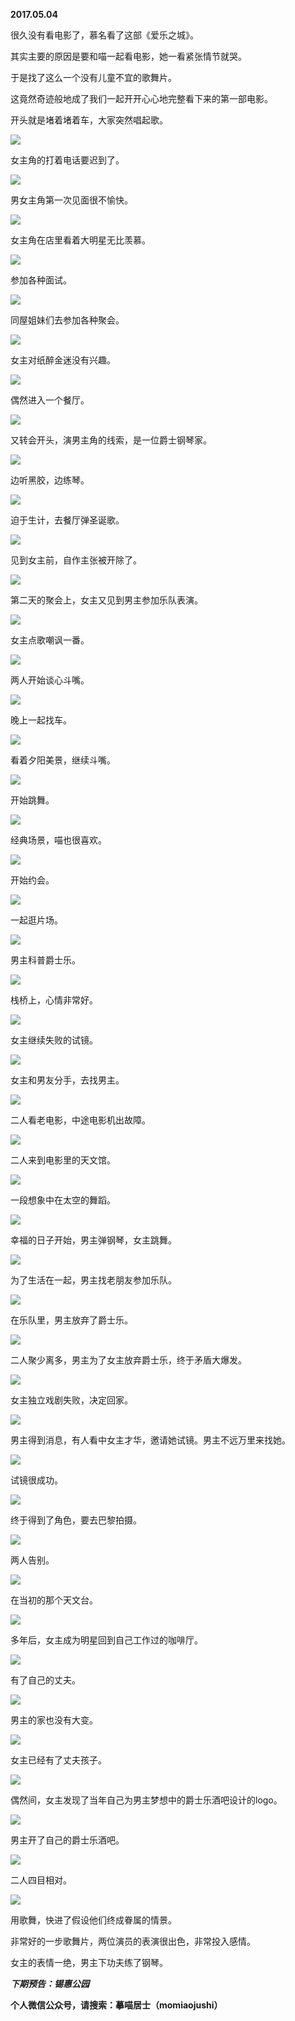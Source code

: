 
          
            
**2017.05.04**

很久没有看电影了，慕名看了这部《爱乐之城》。

其实主要的原因是要和喵一起看电影，她一看紧张情节就哭。

于是找了这么一个没有儿童不宜的歌舞片。

这竟然奇迹般地成了我们一起开开心心地完整看下来的第一部电影。

开头就是堵着堵着车，大家突然唱起歌。




![](//upload-images.jianshu.io/upload_images/51001-4fefec50eaad8c1d.jpg)




女主角的打着电话要迟到了。




![](//upload-images.jianshu.io/upload_images/51001-a11c8e8da15fafc7.jpg)




男女主角第一次见面很不愉快。




![](//upload-images.jianshu.io/upload_images/51001-965f9ff98f9d8cfa.jpg)




女主角在店里看着大明星无比羡慕。




![](//upload-images.jianshu.io/upload_images/51001-37d78b9bcdd18b35.jpg)




参加各种面试。




![](//upload-images.jianshu.io/upload_images/51001-015a808b3012f564.jpg)




同屋姐妹们去参加各种聚会。




![](//upload-images.jianshu.io/upload_images/51001-e9be3038d92ff0b4.jpg)




女主对纸醉金迷没有兴趣。




![](//upload-images.jianshu.io/upload_images/51001-a958c551de24ad80.jpg)




偶然进入一个餐厅。




![](//upload-images.jianshu.io/upload_images/51001-3ec3a69e5d3ab31f.jpg)




又转会开头，演男主角的线索，是一位爵士钢琴家。




![](//upload-images.jianshu.io/upload_images/51001-85ed8bc497abaf9a.jpg)




边听黑胶，边练琴。




![](//upload-images.jianshu.io/upload_images/51001-5ea73a142d44e089.jpg)




迫于生计，去餐厅弹圣诞歌。




![](//upload-images.jianshu.io/upload_images/51001-61a191ecabdbf23d.jpg)




见到女主前，自作主张被开除了。




![](//upload-images.jianshu.io/upload_images/51001-8bc6d450d746dfd7.jpg)




第二天的聚会上，女主又见到男主参加乐队表演。




![](//upload-images.jianshu.io/upload_images/51001-75339d6acc05ae7b.jpg)




女主点歌嘲讽一番。




![](//upload-images.jianshu.io/upload_images/51001-d8bf5d9185b9b298.jpg)




两人开始谈心斗嘴。




![](//upload-images.jianshu.io/upload_images/51001-a053fc37cbcad56c.jpg)




晚上一起找车。




![](//upload-images.jianshu.io/upload_images/51001-b4628fe4c8342e8d.jpg)




看着夕阳美景，继续斗嘴。




![](//upload-images.jianshu.io/upload_images/51001-c4d4432f5dfa1aca.jpg)




开始跳舞。




![](//upload-images.jianshu.io/upload_images/51001-3a93cd88b1f70f74.jpg)




经典场景，喵也很喜欢。




![](//upload-images.jianshu.io/upload_images/51001-b2fcfbea0a8ec053.jpg)




开始约会。




![](//upload-images.jianshu.io/upload_images/51001-99f1da5ffd3ca942.jpg)




一起逛片场。




![](//upload-images.jianshu.io/upload_images/51001-b0eead0a06250c11.jpg)




男主科普爵士乐。




![](//upload-images.jianshu.io/upload_images/51001-6985467b771c4894.jpg)




栈桥上，心情非常好。




![](//upload-images.jianshu.io/upload_images/51001-9877840e0b805622.jpg)




女主继续失败的试镜。




![](//upload-images.jianshu.io/upload_images/51001-cca56bbbf9fd3ee1.jpg)




女主和男友分手，去找男主。




![](//upload-images.jianshu.io/upload_images/51001-d351956032226292.jpg)




二人看老电影，中途电影机出故障。




![](//upload-images.jianshu.io/upload_images/51001-12cfd8c102bda19e.jpg)




二人来到电影里的天文馆。




![](//upload-images.jianshu.io/upload_images/51001-9d3efe8e34606630.jpg)




一段想象中在太空的舞蹈。




![](//upload-images.jianshu.io/upload_images/51001-f5f8a138db9ca463.jpg)




幸福的日子开始，男主弹钢琴，女主跳舞。




![](//upload-images.jianshu.io/upload_images/51001-d7fab812219430d0.jpg)




为了生活在一起，男主找老朋友参加乐队。




![](//upload-images.jianshu.io/upload_images/51001-c3fb6669ec2a00ca.jpg)




在乐队里，男主放弃了爵士乐。




![](//upload-images.jianshu.io/upload_images/51001-bfed9f45a6d2aa05.jpg)




二人聚少离多，男主为了女主放弃爵士乐，终于矛盾大爆发。




![](//upload-images.jianshu.io/upload_images/51001-37cd8c08b6a0852f.jpg)




女主独立戏剧失败，决定回家。




![](//upload-images.jianshu.io/upload_images/51001-593aaecd0e1f821d.jpg)




男主得到消息，有人看中女主才华，邀请她试镜。男主不远万里来找她。




![](//upload-images.jianshu.io/upload_images/51001-ab9415722152a1c8.jpg)




试镜很成功。




![](//upload-images.jianshu.io/upload_images/51001-bc3a42f0750975ac.jpg)




终于得到了角色，要去巴黎拍摄。




![](//upload-images.jianshu.io/upload_images/51001-e94470273c96d162.jpg)




两人告别。




![](//upload-images.jianshu.io/upload_images/51001-a4296cb1acaa3fe5.jpg)




在当初的那个天文台。




![](//upload-images.jianshu.io/upload_images/51001-0eb788a2875296b3.jpg)




多年后，女主成为明星回到自己工作过的咖啡厅。




![](//upload-images.jianshu.io/upload_images/51001-0011dca4fa244e56.jpg)




有了自己的丈夫。




![](//upload-images.jianshu.io/upload_images/51001-f79b07f4303ab413.jpg)




男主的家也没有大变。




![](//upload-images.jianshu.io/upload_images/51001-4946d785402b5843.jpg)




女主已经有了丈夫孩子。




![](//upload-images.jianshu.io/upload_images/51001-a898d123678eb337.jpg)




偶然间，女主发现了当年自己为男主梦想中的爵士乐酒吧设计的logo。




![](//upload-images.jianshu.io/upload_images/51001-4cd18330533ac12e.jpg)




男主开了自己的爵士乐酒吧。




![](//upload-images.jianshu.io/upload_images/51001-490a3c71d24ba7eb.jpg)




二人四目相对。




![](//upload-images.jianshu.io/upload_images/51001-00bd66182b91be35.jpg)




用歌舞，快进了假设他们终成眷属的情景。

非常好的一步歌舞片，两位演员的表演很出色，非常投入感情。

女主的表情一绝，男主下功夫练了钢琴。


***下期预告：锡惠公园***


**个人微信公众号，请搜索：摹喵居士（momiaojushi）**

          
        